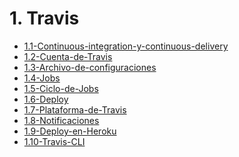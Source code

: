 # 1. Travis



[comment]:STARTING_GENERATED_TOC

* [1.1-Continuous-integration-y-continuous-delivery](<./content/1.1-Continuous-integration-y-continuous-delivery.md>)
* [1.2-Cuenta-de-Travis](<./content/1.2-Cuenta-de-Travis.md>)
* [1.3-Archivo-de-configuraciones](<./content/1.3-Archivo-de-configuraciones.md>)
* [1.4-Jobs](<./content/1.4-Jobs.md>)
* [1.5-Ciclo-de-Jobs](<./content/1.5-Ciclo-de-Jobs.md>)
* [1.6-Deploy](<./content/1.6-Deploy.md>)
* [1.7-Plataforma-de-Travis](<./content/1.7-Plataforma-de-Travis.md>)
* [1.8-Notificaciones](<./content/1.8-Notificaciones.md>)
* [1.9-Deploy-en-Heroku](<./content/1.9-Deploy-en-Heroku.md>)
* [1.10-Travis-CLI](<./content/1.10-Travis-CLI.md>)

[comment]:ENDING_GENERATED_TOC

